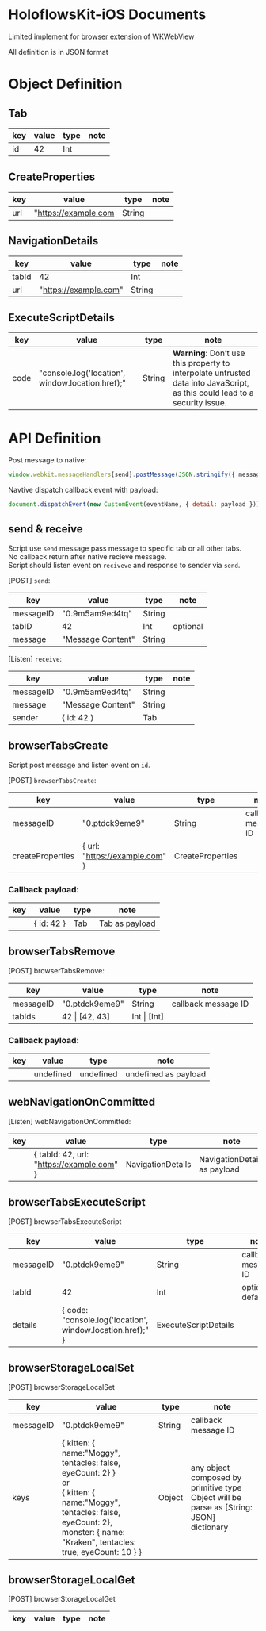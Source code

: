 # HoloflowsKit-iOS Documents

Limited implement for [browser extension](https://developer.mozilla.org/en-US/docs/Mozilla/Add-ons/WebExtensions/Browser_support_for_JavaScript_APIs) of WKWebView

All definition is in JSON format

# Object Definition
## Tab
 key | value | type | note 
---- | ----- | ---- | ---- 
id | 42 | Int | 

## CreateProperties
 key | value | type | note 
---- | ----- | ---- | ---- 
url | "https://example.com | String | 

## NavigationDetails
 key | value | type | note 
---- | ----- | ---- | ---- 
tabId | 42 | Int |
url | "https://example.com" | String |

## ExecuteScriptDetails
 key | value | type | note 
---- | ----- | ---- | ---- 
code | "console.log('location', window.location.href);" | String | **Warning**: Don’t use this property to interpolate untrusted data into JavaScript, as this could lead to a security issue.

# API Definition

Post message to native:

```javascript
window.webkit.messageHandlers[send].postMessage(JSON.stringify({ messageID, tabID, message }));
```

Navtive dispatch callback event with payload:

```javascript
document.dispatchEvent(new CustomEvent(eventName, { detail: payload }))
```

## send & receive
Script use `send` message pass message to specific tab or all other tabs.  
No callback return after native recieve message.    
Script should listen event on `reciveve` and response to sender via `send`.

[POST] `send`:

 key | value | type | note 
---- | ----- | ---- | ---- 
messageID | "0.9m5am9ed4tq" | String | 
tabID | 42 | Int | optional
message | "Message Content" | String |

[Listen] `receive`:

 key | value | type | note 
---- | ----- | ---- | ---- 
messageID | "0.9m5am9ed4tq" | String |
message | "Message Content" | String |
sender | { id: 42 } | Tab |

## browserTabsCreate
Script post message and listen event on `id`.

[POST] `browserTabsCreate`:

 key | value | type | note 
---- | ----- | ---- | ----
messageID | "0.ptdck9eme9" | String | callback message ID
createProperties | { url: "https://example.com" } | CreateProperties | 

### Callback payload: 
 key | value | type | note 
---- | ----- | ---- | ---- 
&nbsp; | { id: 42 } | Tab | Tab as payload  

## browserTabsRemove
[POST] browserTabsRemove:

 key | value | type | note 
---- | ----- | ---- | ----
messageID | "0.ptdck9eme9" | String | callback message ID
tabIds | 42 \| [42, 43] | Int \| [Int] |

### Callback payload: 
 key | value | type | note 
---- | ----- | ---- | ---- 
&nbsp; | undefined | undefined | undefined as payload 


## webNavigationOnCommitted
[Listen] webNavigationOnCommitted:

 key | value | type | note 
---- | ----- | ---- | ----
&nbsp; | { tabId: 42, url: "https://example.com" } | NavigationDetails | NavigationDetails as payload 

## browserTabsExecuteScript
[POST] browserTabsExecuteScript

 key | value | type | note 
---- | ----- | ---- | ----
messageID | "0.ptdck9eme9" | String | callback message ID
tabId | 42 | Int | optional. default 0
details | { code: "console.log('location', window.location.href);" } | ExecuteScriptDetails |


## browserStorageLocalSet
[POST] browserStorageLocalSet

 key | value | type | note 
---- | ----- | ---- | ----
messageID | "0.ptdck9eme9" | String | callback message ID
keys  | { kitten: { name:"Moggy", tentacles: false, eyeCount: 2} }<br/> or<br/>{ kitten: { name:"Moggy", tentacles: false, eyeCount: 2}, <br/>monster: { name: "Kraken", tentacles: true, eyeCount: 10 } } | Object | any object composed by primitive type <br/> Object will be parse as [String: JSON] dictionary

## browserStorageLocalGet
[POST] browserStorageLocalGet

 key | value | type | note 
---- | ----- | ---- | ----

